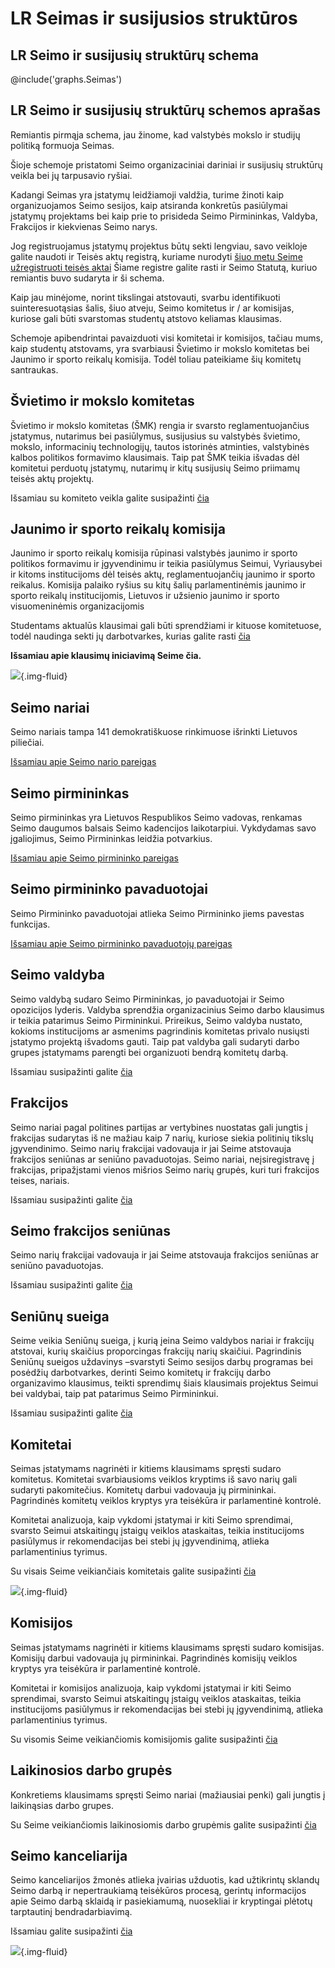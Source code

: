# LR Seimas ir susijusios struktūros

## LR Seimo ir susijusių struktūrų schema

\@include(\'graphs.Seimas\')

## LR Seimo ir susijusių struktūrų schemos aprašas

Remiantis pirmąja schema, jau žinome, kad valstybės mokslo ir studijų
politiką formuoja Seimas.

Šioje schemoje pristatomi Seimo organizaciniai dariniai ir susijusių
struktūrų veikla bei jų tarpusavio ryšiai.

Kadangi Seimas yra įstatymų leidžiamoji valdžia, turime žinoti kaip
organizuojamos Seimo sesijos, kaip atsiranda konkretūs pasiūlymai
įstatymų projektams bei kaip prie to prisideda Seimo Pirmininkas,
Valdyba, Frakcijos ir kiekvienas Seimo narys.

Jog registruojamus įstatymų projektus būtų sekti lengviau, savo veikloje
galite naudoti ir Teisės aktų registrą, kuriame nurodyti [šiuo metu
Seime užregistruoti teisės
aktai](https://www.e-tar.lt/portal/lt/index) Šiame
registre galite rasti ir Seimo Statutą, kuriuo remiantis buvo sudaryta
ir ši schema.

Kaip jau minėjome, norint tikslingai atstovauti, svarbu identifikuoti
suinteresuotąsias šalis, šiuo atveju, Seimo komitetus ir / ar komisijas,
kuriose gali būti svarstomas studentų atstovo keliamas klausimas.

Schemoje apibendrintai pavaizduoti visi komitetai ir komisijos, tačiau
mums, kaip studentų atstovams, yra svarbiausi Švietimo ir mokslo
komitetas bei Jaunimo ir sporto reikalų komisija. Todėl toliau
pateikiame šių komitetų santraukas.

## Švietimo ir mokslo komitetas

Švietimo ir mokslo komitetas (ŠMK) rengia ir svarsto reglamentuojančius
įstatymus, nutarimus bei pasiūlymus, susijusius su valstybės švietimo,
mokslo, informacinių technologijų, tautos istorinės atminties,
valstybinės kalbos politikos formavimo klausimais. Taip pat ŠMK teikia
išvadas dėl komitetui perduotų įstatymų, nutarimų ir kitų susijusių
Seimo priimamų teisės aktų projektų.

Išsamiau su komiteto veikla galite susipažinti
[čia](https://www.lrs.lt/sip/portal.show?p_r=38507&p_k=1)

## Jaunimo ir sporto reikalų komisija

Jaunimo ir sporto reikalų komisija rūpinasi valstybės jaunimo ir sporto
politikos formavimu ir įgyvendinimu ir teikia pasiūlymus Seimui,
Vyriausybei ir kitoms institucijoms dėl teisės aktų, reglamentuojančių
jaunimo ir sporto reikalus. Komisija palaiko ryšius su kitų šalių
parlamentinėmis jaunimo ir sporto reikalų institucijomis, Lietuvos ir
užsienio jaunimo ir sporto visuomeninėmis organizacijomis

Studentams aktualūs klausimai gali būti sprendžiami ir kituose
komitetuose, todėl naudinga sekti jų darbotvarkes, kurias galite rasti
[čia](https://www.lrs.lt/sip/portal.show?p_r=35763&p_k=1)

**Išsamiau apie klausimų iniciavimą Seime čia.**

![](/img/main/image032.jpg){.img-fluid}

## Seimo nariai

Seimo nariais tampa 141 demokratiškuose rinkimuose išrinkti Lietuvos
piliečiai.

[Išsamiau apie Seimo nario
pareigas](https://e-seimas.lrs.lt/portal/legalAct/lt/TAD/TAIS.5734/OLtfmteOUm)

## Seimo pirmininkas

Seimo pirmininkas yra Lietuvos Respublikos Seimo vadovas, renkamas Seimo
daugumos balsais Seimo kadencijos laikotarpiui. Vykdydamas savo
įgaliojimus, Seimo Pirmininkas leidžia potvarkius.

[Išsamiau apie Seimo pirmininko
pareigas](https://e-seimas.lrs.lt/portal/legalAct/lt/TAD/TAIS.5734/OLtfmteOUm)

## Seimo pirmininko pavaduotojai

Seimo Pirmininko pavaduotojai atlieka Seimo Pirmininko jiems pavestas
funkcijas.

[Išsamiau apie Seimo pirmininko pavaduotojų
pareigas](https://e-seimas.lrs.lt/portal/legalAct/lt/TAD/TAIS.5734/OLtfmteOUm)

## Seimo valdyba

Seimo valdybą sudaro Seimo Pirmininkas, jo pavaduotojai ir Seimo
opozicijos lyderis. Valdyba sprendžia organizacinius Seimo darbo
klausimus ir teikia patarimus Seimo Pirmininkui. Prireikus, Seimo
valdyba nustato, kokioms institucijoms ar asmenims pagrindinis komitetas
privalo nusiųsti įstatymo projektą išvadoms gauti. Taip pat valdyba gali
sudaryti darbo grupes įstatymams parengti bei organizuoti bendrą
komitetų darbą.

Išsamiau susipažinti galite
[čia](https://www.lrs.lt/sip/portal.show?p_r=35300&p_k=1)

## Frakcijos

Seimo nariai pagal politines partijas ar vertybines nuostatas gali
jungtis į frakcijas sudarytas iš ne mažiau kaip 7 narių, kuriose siekia
politinių tikslų įgyvendinimo. Seimo narių frakcijai vadovauja ir jai
Seime atstovauja frakcijos seniūnas ar seniūno pavaduotojas. Seimo
nariai, neįsiregistravę į frakcijas, pripažįstami vienos mišrios Seimo
narių grupės, kuri turi frakcijos teises, nariais.

Išsamiau susipažinti galite
[čia](https://www.lrs.lt/sip/portal.show?p_r=35342&p_k=1)

## Seimo frakcijos seniūnas

Seimo narių frakcijai vadovauja ir jai Seime atstovauja frakcijos
seniūnas ar seniūno pavaduotojas.

Išsamiau susipažinti galite
[čia](https://www.lrs.lt/sip/portal.show?p_r=35342&p_k=1)

## Seniūnų sueiga

Seime veikia Seniūnų sueiga, į kurią įeina Seimo valdybos nariai ir
frakcijų atstovai, kurių skaičius proporcingas frakcijų narių skaičiui.
Pagrindinis Seniūnų sueigos uždavinys –svarstyti Seimo sesijos darbų
programas bei posėdžių darbotvarkes, derinti Seimo komitetų ir frakcijų
darbo organizavimo klausimus, teikti sprendimų šiais klausimais
projektus Seimui bei valdybai, taip pat patarimus Seimo Pirmininkui.

Išsamiau susipažinti galite
[čia](https://www.lrs.lt/sip/portal.show?p_r=35301&p_k=1)

## Komitetai

Seimas įstatymams nagrinėti ir kitiems klausimams spręsti sudaro
komitetus. Komitetai svarbiausioms veiklos kryptims iš savo narių gali
sudaryti pakomitečius. Komitetų darbui vadovauja jų pirmininkai.
Pagrindinės komitetų veiklos kryptys yra teisėkūra ir parlamentinė
kontrolė.

Komitetai analizuoja, kaip vykdomi įstatymai ir kiti Seimo sprendimai,
svarsto Seimui atskaitingų įstaigų veiklos ataskaitas, teikia
institucijoms pasiūlymus ir rekomendacijas bei stebi jų įgyvendinimą,
atlieka parlamentinius tyrimus.

Su visais Seime veikiančiais komitetais galite susipažinti
[čia](https://www.lrs.lt/sip/portal.show?p_r=8955&p_k=1)

![](/img/main/image034.jpg){.img-fluid}

## Komisijos

Seimas įstatymams nagrinėti ir kitiems klausimams spręsti sudaro
komisijas. Komisijų darbui vadovauja jų pirmininkai. Pagrindinės
komisijų veiklos kryptys yra teisėkūra ir parlamentinė kontrolė.

Komitetai ir komisijos analizuoja, kaip vykdomi įstatymai ir kiti Seimo
sprendimai, svarsto Seimui atskaitingų įstaigų veiklos ataskaitas,
teikia institucijoms pasiūlymus ir rekomendacijas bei stebi jų
įgyvendinimą, atlieka parlamentinius tyrimus.

Su visomis Seime veikiančiomis komisijomis galite susipažinti
[čia](https://www.lrs.lt/sip/portal.show?p_r=8955&p_k=1)

## Laikinosios darbo grupės

Konkretiems klausimams spręsti Seimo nariai (mažiausiai penki) gali
jungtis į laikinąsias darbo grupes.

Su Seime veikiančiomis laikinosiomis darbo grupėmis galite susipažinti
[čia](https://www.lrs.lt/sip/portal.show?p_r=38270&p_k=1)

## Seimo kanceliarija

Seimo kanceliarijos žmonės atlieka įvairias užduotis, kad užtikrintų
sklandų Seimo darbą ir nepertraukiamą teisėkūros procesą, gerintų
informacijos apie Seimo darbą sklaidą ir pasiekiamumą, nuosekliai ir
kryptingai plėtotų tarptautinį bendradarbiavimą.

Išsamiau galite susipažinti
[čia](https://www.lrs.lt/sip/portal.show?p_r=35381&p_k=1)

![](/img/main/image036.jpg){.img-fluid}

